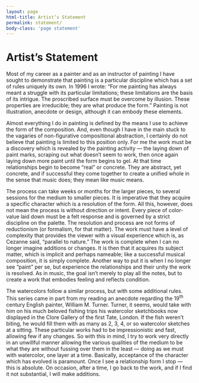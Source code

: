 ```yaml
---
layout: page
html-title: Artist‘s Statement
permalink: statement/
body-class: 'page statement'
---
```


# Artist’s Statement

Most of my career as a painter and as an instructor of painting I have sought to demonstrate that painting is a particular discipline which has a set of rules uniquely its own. In 1996 I wrote: “For me painting has always meant a struggle with its particular limitations; these limitations are the basis of its intrigue. The proscribed surface must be overcome by illusion. These properties are irreducible; they are what produce the form.” Painting is not illustration, anecdote or design, although it can embody these elements.

Almost everything I do in painting is defined by the means I use to achieve the form of the composition. And, even though I have in the main stuck to the vagaries of non-figurative compositional abstraction, I certainly do not believe that painting is limited to this position only. For me the work must be a discovery which is revealed by the painting activity — the laying down of paint marks, scraping out what doesn’t seem to work, then once again laying down more paint until the form begins to gel. At that time relationships begin to become “real” or concrete. They are abstract, yet concrete, and if successful they come together to create a unified whole in the sense that music does; they mean like music means.

The process can take weeks or months for the larger pieces, to several sessions for the medium to smaller pieces. It is imperative that they acquire a specific character which is a resolution of the form. All this, however, does not mean the process is without direction or intent. Every piece of color-value laid down must be a felt response and is governed by a strict discipline on the palette. The resolution and process are not forms of reductionism (or formalism, for that matter). The work must have a level of complexity that provides the viewer with a visual experience which is, as Cezanne said, “parallel to nature.” The work is complete when I can no longer imagine additions or changes. It is then that it acquires its subject matter, which is implicit and perhaps nameable; like a successful musical composition, it is simply complete. Another way to put it is when I no longer see “paint” per se, but experience the relationships and their unity the work is resolved. As in music, the goal isn’t merely to play all the notes, but to create a work that embodies feeling and reflects condition.

The watercolors follow a similar process, but with some additional rules. This series came in part from my reading an anecdote regarding the 19<sup>th</sup> century English painter, William M. Turner. Turner, it seems, would take with him on his much beloved fishing trips his watercolor sketchbooks now displayed in the Clore Gallery of the first Tate, London. If the fish weren’t biting, he would fill them with as many as 2, 3, 4, or so watercolor sketches at a sitting. These particular works had to be impressionistic and fast, allowing few if any changes. So with this in mind, I try to work very directly in an unwillful manner allowing the various qualities of the medium to be what they are without fussing over them in the least — doing as we must with watercolor, one layer at a time. Basically, acceptance of the character which has evolved is paramount. Once I see a relationship form I stop — this is absolute. On occasion, after a time, I go back to the work, and if I find it not substantial, I will make additions.
